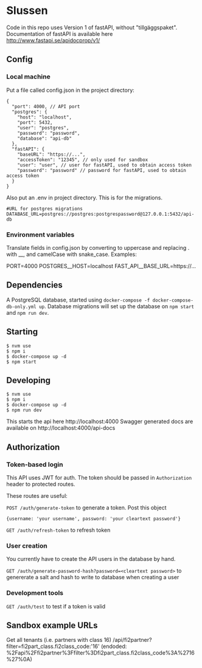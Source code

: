 # Slussen

Code in this repo uses Version 1 of fastAPI, without "tillgäggspaket".
Documentation of fastAPI is available here http://www.fastapi.se/apidocprop/v1/

## Config

### Local machine

Put a file called config.json in the project directory:


```
{
  "port": 4000, // API port
  "postgres": {
    "host": "localhost",
    "port": 5432,
    "user": "postgres",
    "password": "password",
    "database": "api-db"
  },
  "fastAPI": {
    "baseURL": "https://...",
    "accessToken": "12345", // only used for sandbox
    "user": "user", // user for fastAPI, used to obtain access token
    "password": "password" // password for fastAPI, used to obtain access token
  }
}
```

Also put an .env in project directory. This is for the migrations.

```
#URL for postgres migrations
DATABASE_URL=postgres://postgres:postgrespassword@127.0.0.1:5432/api-db
```

### Environment variables

Translate fields in config.json by converting to uppercase and replacing . with \_\_, and camelCase with snake_case. Examples:

PORT=4000
POSTGRES__HOST=localhost
FAST_API__BASE_URL=https://...

## Dependencies

A PostgreSQL database, started using `docker-compose -f docker-compose-db-only.yml up`.
Database migrations will set up the database on `npm start` and `npm run dev`.

## Starting

```
$ nvm use
$ npm i
$ docker-compose up -d
$ npm start
```

## Developing

```
$ nvm use
$ npm i
$ docker-compose up -d
$ npm run dev
```

This starts the api here http://localhost:4000
Swagger generated docs are available on http://localhost:4000/api-docs

## Authorization

### Token-based login

This API uses JWT for auth. The token should be passed in `Authorization` header to protected routes.

These routes are useful:

`POST /auth/generate-token` to generate a token. Post this object 
```
{username: 'your username', password: 'your cleartext password'}
```

`GET /auth/refresh-token` to refresh token

### User creation

You currently have to create the API users in the database by hand.

`GET /auth/generate-password-hash?password=<cleartext password>` to genererate a salt and hash to write to database when creating a user

### Development tools

`GET /auth/test` to test if a token is valid

## Sandbox example URLs

Get all tenants (i.e. partners with class 16)
/api/fi2partner?filter=fi2part_class.fi2class_code:'16'
(endoded: %2Fapi%2Ffi2partner%3Ffilter%3Dfi2part_class.fi2class_code%3A%2716%27%0A)


